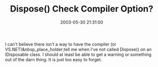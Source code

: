 ﻿---
layout: post
title: "Dispose() Check Compiler Option?"
comments: false
date: 2003-05-30 21:31:00
categories:
 - Technology
subtext-id: 3ac88dea-8004-4557-bc7e-87cd6d87039d
alias: /blog/Dispose()-Check-Compiler-Option.aspx
---


I can't believe there isn't a way to have the compiler (or VS.NET)&nbsp_place_holder;tell me when I've not called Dispose() on an IDisposable class. I should at least be able to get a warning or something out of the darn thing. It is just too easy to forget.
